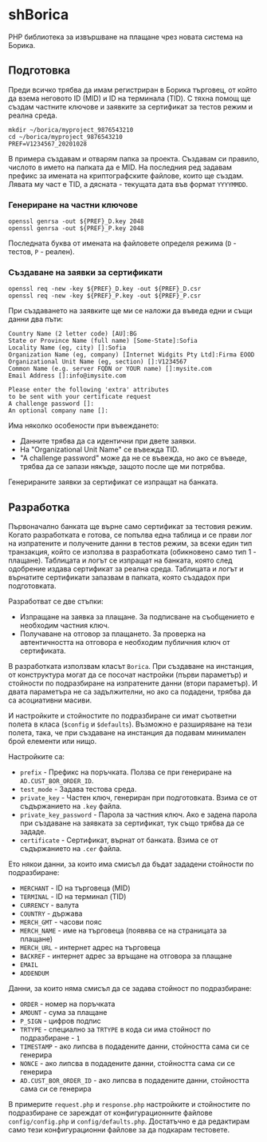# shBorica
PHP библиотека за извършване на плащане чрез новата система на Борика.

## Подготовка
Преди всичко трябва да имам регистриран в Борика търговец, от който да взема неговото ID (MID) и ID на терминала (TID). С тяхна помощ ще създам частните ключове и заявките за сертификат за тестов режим и реална среда.

```shell script
mkdir ~/borica/myproject_9876543210
cd ~/borica/myproject_9876543210
PREF=V1234567_20201028
```

В примера създавам и отварям папка за проекта. Създавам си правило, числото в името на папката да е MID. На последния ред задавам префикс за имената на криптографските файлове, които ще създам. Лявата му част е TID, а дясната - текущата дата във формат `YYYYMMDD`.

### Генериране на частни ключове

```shell script
openssl genrsa -out ${PREF}_D.key 2048
openssl genrsa -out ${PREF}_P.key 2048
```

Последната буква от имената на файловете определя режима (`D` - тестов, `P` - реален).

### Създаване на заявки за сертификати

```shell script
openssl req -new -key ${PREF}_D.key -out ${PREF}_D.csr
openssl req -new -key ${PREF}_P.key -out ${PREF}_P.csr
```

При създаването на заявките ще ми се наложи да въведа едни и същи данни два пъти:

```
Country Name (2 letter code) [AU]:BG
State or Province Name (full name) [Some-State]:Sofia
Locality Name (eg, city) []:Sofia
Organization Name (eg, company) [Internet Widgits Pty Ltd]:Firma EOOD
Organizational Unit Name (eg, section) []:V1234567
Common Name (e.g. server FQDN or YOUR name) []:mysite.com
Email Address []:info@imysite.com

Please enter the following 'extra' attributes
to be sent with your certificate request
A challenge password []:
An optional company name []:
```

Има няколко особености при въвеждането:
* Данните трябва да са идентични при двете заявки.
* На "Organizational Unit Name" се въвежда TID.
* "А challenge password" може да не се въвежда, но ако се въведе, трябва да се запази някъде, защото после ще ми потрябва.

Генерираните заявки за сертификат се изпращат на банката.

## Разработка

Първоначално банката ще върне само сертификат за тестовия режим. Когато разработката е готова, се попълва една таблица и се прави лог на изпратените и получените данни в тестов режим, за всеки един тип транзакция, който се използва в разработката (обикновено само тип 1 - плащане). Таблицата и логът се изпращат на банката, която след одобрение издава сертификат за реална среда. Таблицата и логът и върнатите сертификати запазвам в папката, която създадох при подготовката.

Разработват се две стъпки: 
* Изпращане на заявка за плащане. За подписване на съобщението е необходим частния ключ. 
* Получаване на отговор за плащането. За проверка на автентичността на отговора е необходим публичния ключ от сертификата.

В разработката използвам класът `Borica`. При създаване на инстанция, от конструктура могат да се посочат настройки (първи параметър) и стойности по подразбиране на изпратените данни (втори параметър). И двата параметъра не са задължителни, но ако са подадени, трябва да са асоциативни масиви.

И настройките и стойностите по подразбиране си имат съответни полета в класа (`$config` и `$defaults`). Възможно е разширяване на тези полета, така, че при създаване на инстанция да подавам минимален брой елементи или нищо.

Настройките са:
* `prefix` - Префикс на поръчката. Ползва се при генериране на `AD.CUST_BOR_ORDER_ID`.
* `test_mode` - Задава тестова среда.
* `private_key` - Частен ключ, генериран при подготовката. Взима се от съдържанието на `.key` файла.
* `private_key_password` - Парола за частния ключ. Ако е задена парола при създаване на заявката за сертификат, тук също трябва да се зададе.
* `certificate` - Сертификат, върнат от банката. Взима се от съдържанието на `.cer` файла.

Ето някои данни, за които има смисъл да бъдат зададени стойности по подразбиране:
* `MERCHANT` - ID на търговеца (MID)
* `TERMINAL` - ID на терминал (TID)
* `CURRENCY` - валута
* `COUNTRY` - държава
* `MERCH_GMT` - часови пояс
* `MERCH_NAME` - име на търговеца (появява се на страницата за плащане)
* `MERCH_URL` - интернет адрес на търговеца
* `BACKREF` - интернет адрес за връщане на отговора за плащане
* `ЕMAIL` 
* `ADDENDUM`

Данни, за които няма смисъл да се задава стойност по подразбиране:
* `ORDER` - номер на поръчката
* `AMOUNT` - сума за плащане
* `P_SIGN` - цифров подпис
* `TRTYPE` - специално за `TRTYPE` в кода си има стойност по подразбиране - `1`
* `TIMESTAMP` - ако липсва в подадените данни, стойността сама си се генерира
* `NONCE` - ако липсва в подадените данни, стойността сама си се генерира
* `AD.CUST_BOR_ORDER_ID` - ако липсва в подадените данни, стойността сама си се генерира

В примерите `request.php` и `response.php` настройките и стойностите по подразбиране се зареждат от конфигурационните файлове `config/config.php` и `config/defaults.php`. Достатъчно е да редактирам само тези конфигурационни файлове за да подкарам тестовете.

